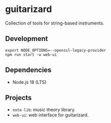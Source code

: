 # guitarizard

Collection of tools for string-based instruments.

Development
--------------------------------------------------

```
export NODE_OPTIONS=--openssl-legacy-provider
npm run start -w web-ui
```

Dependencies
--------------------------------------------------

- Node.js 18 (LTS)

Projects
--------------------------------------------------

- `note-lib`: music theory library.
- `web-ui`: web interface for guitarizard.
